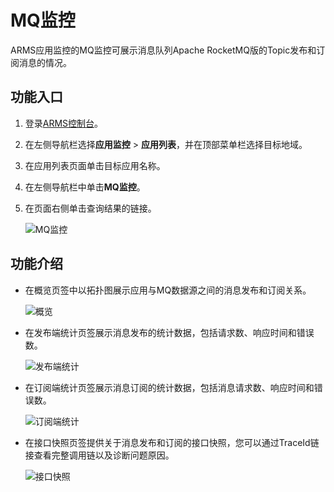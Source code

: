 # MQ监控

ARMS应用监控的MQ监控可展示消息队列Apache RocketMQ版的Topic发布和订阅消息的情况。

## 功能入口

1.  登录[ARMS控制台](https://arms.console.aliyun.com/#/home)。
2.  在左侧导航栏选择**应用监控** \> **应用列表**，并在顶部菜单栏选择目标地域。
3.  在应用列表页面单击目标应用名称。
4.  在左侧导航栏中单击**MQ监控**。
5.  在页面右侧单击查询结果的链接。

    ![MQ监控](https://static-aliyun-doc.oss-accelerate.aliyuncs.com/assets/img/zh-CN/4394826061/p43141.png)


## 功能介绍

-   在概览页签中以拓扑图展示应用与MQ数据源之间的消息发布和订阅关系。

    ![概览](https://static-aliyun-doc.oss-accelerate.aliyuncs.com/assets/img/zh-CN/4394826061/p43142.png)

-   在发布端统计页签展示消息发布的统计数据，包括请求数、响应时间和错误数。

    ![发布端统计](https://static-aliyun-doc.oss-accelerate.aliyuncs.com/assets/img/zh-CN/4394826061/p43143.png)

-   在订阅端统计页签展示消息订阅的统计数据，包括消息请求数、响应时间和错误数。

    ![订阅端统计](https://static-aliyun-doc.oss-accelerate.aliyuncs.com/assets/img/zh-CN/4394826061/p43144.png)

-   在接口快照页签提供关于消息发布和订阅的接口快照，您可以通过TraceId链接查看完整调用链以及诊断问题原因。

    ![接口快照](https://static-aliyun-doc.oss-accelerate.aliyuncs.com/assets/img/zh-CN/4394826061/p43146.png)


